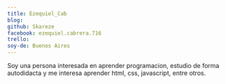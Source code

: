 ```yaml
---
title: Ezequiel_Cab
blog:
github: Skareze
facebook: ezequiel.cabrera.716
trello: 
soy-de: Buenos Aires
---
```



Soy una persona interesada en aprender programacion, estudio de forma autodidacta y me interesa aprender html, css, javascript, entre otros.
